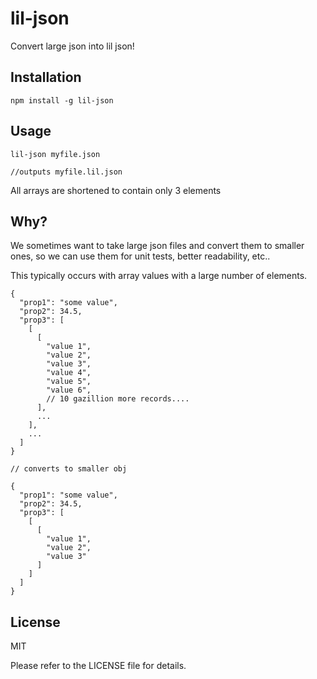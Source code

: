 # lil-json
Convert large json into lil json!

## Installation
```
npm install -g lil-json
```

## Usage
```
lil-json myfile.json

//outputs myfile.lil.json
```

All arrays are shortened to contain only 3 elements


## Why? 
We sometimes want to take large json files and convert them to smaller ones, so we can use them for unit tests, better readability, etc..  

This typically occurs with array values with a large number of elements. 

  
```
{
  "prop1": "some value",
  "prop2": 34.5,
  "prop3": [
    [
      [
        "value 1", 
        "value 2",
        "value 3", 
        "value 4", 
        "value 5",
        "value 6", 
        // 10 gazillion more records....
      ],
      ...
    ],
    ...
  ]
}
 
// converts to smaller obj

{
  "prop1": "some value",
  "prop2": 34.5,
  "prop3": [
    [
      [
        "value 1", 
        "value 2",
        "value 3"
      ]
    ]
  ]
}
```


## License
MIT 

Please refer to the LICENSE file for details.



